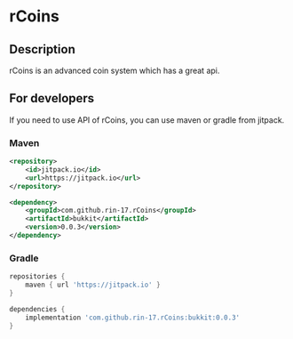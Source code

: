 # rCoins


## Description
rCoins is an advanced coin system which has a great api.

## For developers
If you need to use API of rCoins, you can use maven or gradle from jitpack.

### Maven
```xml
<repository>
    <id>jitpack.io</id>
    <url>https://jitpack.io</url>
</repository>

<dependency>
    <groupId>com.github.rin-17.rCoins</groupId>
    <artifactId>bukkit</artifactId>
    <version>0.0.3</version>
</dependency>
```

### Gradle
```gradle
repositories {
    maven { url 'https://jitpack.io' }
}

dependencies {
    implementation 'com.github.rin-17.rCoins:bukkit:0.0.3'
}
```
